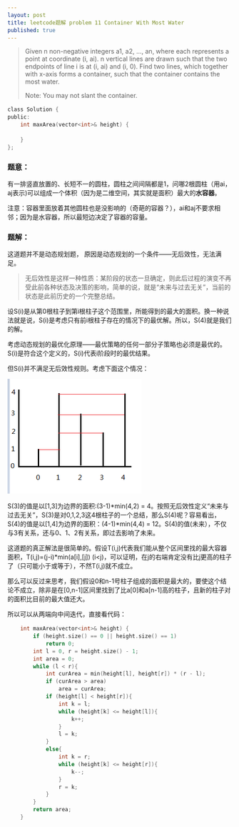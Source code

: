 ```yaml
---
layout: post
title: leetcode题解 problem 11 Container With Most Water
published: true
---
```


> Given n non-negative integers a1, a2, ..., an, where each represents a point at coordinate (i, ai). n vertical lines are drawn such that the two endpoints of line i is at (i, ai) and (i, 0). Find two lines, which together with x-axis forms a container, such that the container contains the most water.
> 
> Note: You may not slant the container.
> 

```c
class Solution {
public:
    int maxArea(vector<int>& height) {
        
    }
};
```


### 题意：

有一排竖直放置的、长短不一的圆柱，圆柱之间间隔都是1，问哪2根圆柱（用ai，aj表示)可以组成一个体积（因为是二维空间，其实就是面积）最大的**水容器**。

注意：容器里面放着其他圆柱也是没影响的（奇葩的容器？），ai和aj不要求相邻；因为是水容器，所以最短边决定了容器的容量。

### 题解：

这道题并不是动态规划题， 原因是动态规划的一个条件——无后效性，无法满足。

> 无后效性是这样一种性质：某阶段的状态一旦确定，则此后过程的演变不再受此前各种状态及决策的影响，简单的说，就是“未来与过去无关”，当前的状态是此前历史的一个完整总结。


设S(i)是从第0根柱子到第i根柱子这个范围里，所能得到的最大的面积。换一种说法就是说，S(i)是考虑只有前i根柱子存在的情况下的最优解。所以，S(4)就是我们的解。

考虑动态规划的最优化原理——最优策略的任何一部分子策略也必须是最优的。
S(i)是符合这个定义的，S(i)代表i阶段时的最优结果。

但S(i)并不满足无后效性规则。考虑下面这个情况：

![1.png](../images/2015.7/1.png)

S(3)的值是以[1,3]为边界的面积:(3-1)*min(4,2) = 4。按照无后效性定义“未来与过去无关”，S(3)是对0,1,2,3这4根柱子的一个总结，那么S(4)呢？容易看出，S(4)的值是以[1,4]为边界的面积：(4-1)*min(4,4) = 12。S(4)的值(未来），不仅与3有关系，还与0、1、2有关系，即过去影响了未来。

这道题的真正解法是很简单的。假设T(i,j)代表我们能从整个区间里找的最大容器面积，T(i,j)=(j-i)*min(a[i],[j]) (i<j)，可以证明，在j的右端肯定没有比j更高的柱子了（只可能小于或等于），不然T(i,j)就不成立。

那么可以反过来思考，我们假设0和n-1号柱子组成的面积是最大的，要使这个结论不成立，除非是在[0,n-1]区间里找到了比a[0]和a[n-1]高的柱子，且新的柱子对的面积比目前的最大值还大。

所以可以从两端向中间迭代，直接看代码：

```c
	int maxArea(vector<int>& height) {
		if (height.size() == 0 || height.size() == 1)
			return 0;
		int l = 0, r = height.size() - 1;
		int area = 0;
		while (l < r){
			int curArea = min(height[l], height[r]) * (r - l);
			if (curArea > area)
				area = curArea;
			if (height[l] < height[r]){
				int k = l;
				while (height[k] <= height[l]){
					k++;
				}
				l = k;
			}
			else{
				int k = r;
				while (height[k] <= height[r]){
					k--;
				}
				r = k;
			}
		}
		return area;
	}
```

